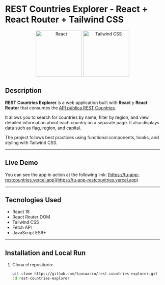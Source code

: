 # REST Countries Explorer - React + React Router + Tailwind CSS

<p align="center">
  
  <img src="https://cdn.jsdelivr.net/gh/devicons/devicon/icons/react/react-original.svg" alt="React" width="150" />
  <img src="https://vabadus.es/images/cache/imagen_nodo/images/articulos/64b524021adc5990918944.png" alt="Tailwind CSS" width="150" />
</p>

## Description

**REST Countries Explorer** is a web application built with  **React** y **React Router** that consumes the [API pública REST Countries](https://restcountries.com/).  

It allows you to search for countries by name, filter by region, and view detailed information about each country on a separate page. It also displays data such as flag, region, and capital.

The project follows best practices using functional components, hooks, and styling with Tailwind CSS.

---

## Live Demo

You can see the app in action at the following link:
[https://tu-app-restcountries.vercel.app](https://tu-app-restcountries.vercel.app)

---

## Tecnologies Used

- React 18
- React Router DOM
- Tailwind CSS
- Fetch API
- JavaScript ES6+

---

## Installation and Local Run

1. Clona el repositorio:
   ```bash
   git clone https://github.com/tuusuario/rest-countries-explorer.git
   cd rest-countries-explorer
